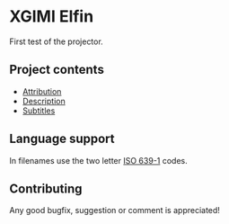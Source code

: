# XGIMI Elfin

First test of the projector.

## Project contents

- [Attribution](https://github.com/michael-holzheu/XGIMI-Elfin-Test-I/blob/main/Attribution/Attribution.txt)
- [Description](https://github.com/michael-holzheu/XGIMI-Elfin-Test-I/tree/main/Description)
- [Subtitles](https://github.com/michael-holzheu/XGIMI-Elfin-Test-I/tree/main/Subtitles)

## Language support

In filenames use the two letter [ISO 639-1](https://en.wikipedia.org/wiki/List_of_ISO_639-1_codes) codes.

## Contributing

Any good bugfix, suggestion or comment is appreciated!
